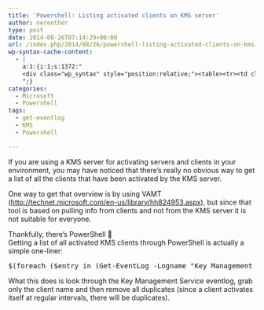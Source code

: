 ```yaml
---
title: 'Powershell: Listing activated clients on KMS server'
author: nerenther
type: post
date: 2014-08-26T07:14:29+00:00
url: /index.php/2014/08/26/powershell-listing-activated-clients-on-kms-server/
wp-syntax-cache-content:
  - |
    a:1:{i:1;s:1372:"
    <div class="wp_syntax" style="position:relative;"><table><tr><td class="code"><pre class="powershell" style="font-family:monospace;">$<span style="color: #000000;">&#40;</span><span style="color: #0000FF;">foreach</span> <span style="color: #000000;">&#40;</span><span style="color: #800080;">$entry</span> <span style="color: #0000FF;">in</span> <span style="color: #000000;">&#40;</span><span style="color: #008080; font-weight: bold;">Get-EventLog</span> <span style="color: #008080; font-style: italic;">-Logname</span> <span style="color: #800000;">&quot;Key Management Service&quot;</span><span style="color: #000000;">&#41;</span><span style="color: #000000;">&#41;</span> <span style="color: #000000;">&#123;</span><span style="color: #800080;">$entry</span>.ReplacementStrings<span style="color: #000000;">&#91;</span><span style="color: #804000;">3</span><span style="color: #000000;">&#93;</span><span style="color: #000000;">&#125;</span><span style="color: #000000;">&#41;</span> <span style="color: pink;">|</span> <span style="color: #008080; font-weight: bold;">sort-object</span> <span style="color: #008080; font-style: italic;">-Unique</span></pre></td></tr></table><p class="theCode" style="display:none;">$(foreach ($entry in (Get-EventLog -Logname &quot;Key Management Service&quot;)) {$entry.ReplacementStrings[3]}) | sort-object -Unique</p></div>
    ";}
categories:
  - Microsoft
  - Powershell
tags:
  - get-eventlog
  - KMS
  - Powershell

---
```

If you are using a KMS server for activating servers and clients in your environment, you may have noticed that there&#8217;s really no obvious way to get a list of all the clients that have been activated by the KMS server.

One way to get that overview is by using VAMT (<a href="http://technet.microsoft.com/en-us/library/hh824953.aspx" target="_blank" rel="noopener">http://technet.microsoft.com/en-us/library/hh824953.aspx</a>), but since that tool is based on pulling info from clients and not from the KMS server it is not suitable for everyone.

Thankfully, there&#8217;s PowerShell 🙂  
Getting a list of all activated KMS clients through PowerShell is actually a simple one-liner:

<pre lang="PowerShell">$(foreach ($entry in (Get-EventLog -Logname "Key Management Service")) {$entry.ReplacementStrings[3]}) | sort-object -Unique</pre>

What this does is look through the Key Management Service eventlog, grab only the client name and then remove all duplicates (since a client activates itself at regular intervals, there will be duplicates).